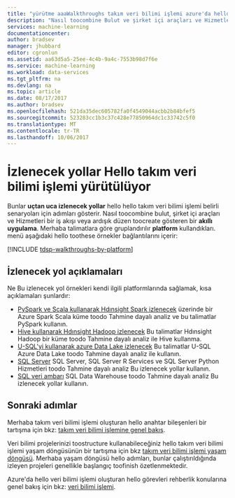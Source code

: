 ```yaml
---
title: "yürütme aaaWalkthroughs takım veri bilimi işlemi azure'da hello | Microsoft Docs"
description: "Nasıl toocombine Bulut ve şirket içi araçları ve Hizmetleri içine bir iş akışı veya ardışık düzen toocreate akıllı bir uygulama."
services: machine-learning
documentationcenter: 
author: bradsev
manager: jhubbard
editor: cgronlun
ms.assetid: aa63d5a5-25ee-4c4b-9a4c-7553b98d7f6e
ms.service: machine-learning
ms.workload: data-services
ms.tgt_pltfrm: na
ms.devlang: na
ms.topic: article
ms.date: 08/17/2017
ms.author: bradsev
ms.openlocfilehash: 521da35dec605782fa0f4549044acbb2b84bfef5
ms.sourcegitcommit: 523283cc1b3c37c428e77850964dc1c33742c5f0
ms.translationtype: MT
ms.contentlocale: tr-TR
ms.lasthandoff: 10/06/2017
---
```

# <a name="walkthroughs-executing-hello-team-data-science-process"></a>İzlenecek yollar Hello takım veri bilimi işlemi yürütülüyor

Bunlar **uçtan uca izlenecek yollar** hello hello takım veri bilimi işlemi belirli senaryoları için adımları gösterir. Nasıl toocombine bulut, şirket içi araçları ve Hizmetleri bir iş akışı veya ardışık düzen toocreate gösteren bir **akıllı uygulama**. Merhaba talimatlara göre gruplandırılır **platform** kullandıkları. menü aşağıdaki hello toothese örnekler bağlantılarını içerir:

[!INCLUDE [tdsp-walkthroughs-by-platform](../../includes/tdsp-walkthroughs-by-platform.md)]


## <a name="walkthrough-descriptions"></a>İzlenecek yol açıklamaları

Ne Bu izlenecek yol örnekleri kendi ilgili platformlarında sağlamak, kısa açıklamaları şunlardır:

- [PySpark ve Scala kullanarak Hdınsight Spark izlenecek](data-science-process-walkthroughs-spark.md) üzerinde bir Azure Spark Scala küme toodo Tahmine dayalı analiz ve bu talimatlar PySpark kullanın. 
- [Hive kullanarak Hdınsight Hadoop izlenecek](data-science-process-walkthroughs-hdinsight-hadoop.md) Bu talimatlar Hdınsight Hadoop bir küme toodo Tahmine dayalı analiz ile Hive kullanma.
- [U-SQL'yi kullanarak azure Data Lake izlenecek](data-science-process-walkthroughs-azure-data-lake.md) Bu talimatlar U-SQL Azure Data Lake toodo Tahmine dayalı analiz ile kullanın.
- [SQL Server](data-science-process-walkthroughs-sql-server.md) SQL Server, SQL Server R Services ve SQL Server Python Hizmetleri toodo Tahmine dayalı analiz Bu izlenecek yollar kullanın.
- [SQL veri ambarı](data-science-process-walkthroughs-sql-data-warehouse.md) SQL Data Warehouse toodo Tahmine dayalı analiz Bu izlenecek yollar kullanın. 



## <a name="next-steps"></a>Sonraki adımlar

Merhaba takım veri bilimi işlemi oluşturan hello anahtar bileşenleri bir tartışma için bkz: [takım veri bilimi işlemine genel bakış](data-science-process-overview.md).

Veri bilimi projelerinizi toostructure kullanabileceğiniz hello takım veri bilimi işlemi yaşam döngüsünün bir tartışma için bkz [takım veri bilimi işlemi yaşam döngüsü](data-science-process-lifecycle.md). Merhaba yaşam döngüsü hello adımları, bunlar çalıştırıldığında izleyen projeleri genellikle başlangıç toofinish özetlenmektedir. 

Azure'da hello veri bilimi işlemi oluşturan hello görevleri rehberlik konularına genel bakış için bkz: [veri bilimi işlemi](http://aka.ms/datascienceprocess). 

